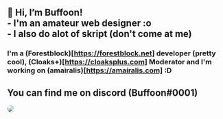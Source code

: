 ## 👋 Hi, I’m Buffoon!<br> - I'm an amateur web designer :o <br> - I also do alot of skript (don't come at me)

### I'm a (Forestblock)[https://forestblock.net] developer (pretty cool), (Cloaks+)[https://cloaksplus.com] Moderator and I'm working on (amairalis)[https://amairalis.com] :D
## You can find me on discord (Buffoon#0001)

<img src="https://buffoonspoon.co.uk/images/sitebackground.png" style="border-radius: 10px;">
